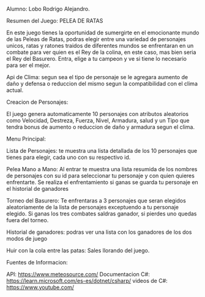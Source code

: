 Alumno: Lobo Rodrigo Alejandro.

Resumen del Juego: PELEA DE RATAS

En este juego tienes la oportunidad de sumergirte en el emocionante mundo de las 
Peleas de Ratas, podras elegir entre una variedad de personajes unicos, ratas y 
ratones traidos de diferentes mundos se enfrentaran en un combate para ver 
quien es el Rey de la colina, en este caso, mas bien seria el Rey del Basurero.
Entra, elige a tu campeon y ve si tiene lo necesario para ser el mejor.

Api de Clima: segun sea el tipo de personaje se le agregara aumento de daño y defensa o
reduccion del mismo segun la compatibilidad con el clima actual.

Creacion de Personajes:

El juego genera automaticamente 10 personajes con atributos aleatorios como 
Velocidad, Destreza, Fuerza, Nivel, Armadura, salud y un Tipo que tendra bonus de 
aumento o reduccion de daño y armadura segun el clima.

Menu Principal:

Lista de Personajes: te muestra una lista detallada de los 10 personajes que 
tienes para elegir, cada uno con su respectivo id.

Pelea Mano a Mano: Al entrar te muestra una lista resumida de los nombres de 
personajes con su id para seleccionar tu personaje y con quien quieres 
enfrentarte. Se realiza el enfrentamiento si ganas se guarda tu personaje en el 
historial de ganadores 

Torneo del Basurero: Te enfrentaras a 3 personajes que seran elegidos 
aleatoriamente de la lista de personajes exceptuendo a tu personaje elegido. Si 
ganas los tres combates saldras ganador, si pierdes uno quedas fuera del torneo.

Historial de ganadores: podras ver una lista con los ganadores de los dos modos 
de juego

Huir con la cola entre las patas: Sales llorando del juego.

Fuentes de Informacion:

API: https://www.meteosource.com/
Documentacion C#: https://learn.microsoft.com/es-es/dotnet/csharp/
videos de C#: https://www.youtube.com/
